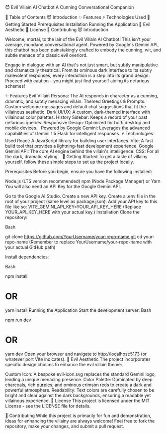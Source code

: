 
😈 Evil Villain AI Chatbot
A Cunning Conversational Companion

📖 Table of Contents
😈 Introduction
✨ Features
⚡ Technologies Used
🚀 Getting Started
Prerequisites
Installation
Running the Application
🎨 Evil Aesthetic
📜 License
🤝 Contributing
😈 Introduction

Welcome, mortal, to the lair of the Evil Villain AI Chatbot! This isn't your average, mundane conversational agent. Powered by Google's Gemini API, this chatbot has been painstakingly crafted to embody the cunning, wit, and subtle menace of a classic evil overlord.

Engage in dialogue with an AI that's not just smart, but subtly manipulative and dramatically theatrical. From its ominous dark interface to its subtly malevolent responses, every interaction is a step into its grand design. Proceed with caution – you might just find yourself aiding its nefarious schemes!

✨ Features
Evil Villain Persona: The AI responds in character as a cunning, dramatic, and subtly menacing villain.
Themed Greetings & Prompts: Custom welcome messages and default chat suggestions that fit the villainous aesthetic.
Dark UI/UX: A custom, dark-themed interface with villainous color palettes.
History Sidebar: Keeps a record of your past nefarious queries.
Responsive Design: Optimized for both desktop and mobile devices.   
Powered by Google Gemini: Leverages the advanced capabilities of Gemini 1.5 Flash for intelligent responses.
⚡ Technologies Used
React: A JavaScript library for building user interfaces.
Vite: A fast build tool that provides a lightning-fast development experience.
Google Gemini API: The core AI engine behind the villain's intelligence.
CSS: For all the dark, dramatic styling.   
🚀 Getting Started
To get a taste of villainy yourself, follow these simple steps to set up the project locally.

Prerequisites
Before you begin, ensure you have the following installed:

Node.js (LTS version recommended)
npm (Node Package Manager) or Yarn
You will also need an API Key for the Google Gemini API.

Go to the Google AI Studio.
Create a new API key.
Create a .env file in the root of your project (same level as package.json).
Add your API key to this file like so:
VITE_GEMINI_API_KEY=YOUR_API_KEY_HERE
(Replace YOUR_API_KEY_HERE with your actual key.)
Installation
Clone the repository:

Bash

git clone https://github.com/YourUsername/your-repo-name.git
cd your-repo-name
(Remember to replace YourUsername/your-repo-name with your actual GitHub path)

Install dependencies:

Bash

npm install
# OR
yarn install
Running the Application
Start the development server:
Bash

npm run dev
# OR
yarn dev
Open your browser and navigate to http://localhost:5173 (or whatever port Vite indicates).
🎨 Evil Aesthetic
The project incorporates specific design choices to enhance the evil villain theme:

Custom Icon: A bespoke evil-icon.svg replaces the standard Gemini logo, lending a unique menacing presence.
Color Palette: Dominated by deep charcoals, rich purples, and ominous crimson reds to create a dark and powerful atmosphere.
Readability: Text colors are carefully chosen to be bright and clear against the dark backgrounds, ensuring a readable yet villainous experience.
📜 License
This project is licensed under the MIT License - see the LICENSE file for details.

🤝 Contributing
While this project is primarily for fun and demonstration, ideas for enhancing the villainy are always welcome! Feel free to fork the repository, make your changes, and submit a pull request.
